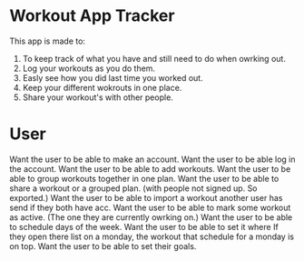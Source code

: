 # Workout App Tracker
This app is made to:
1. To keep track of what you have and still need to do when owrking out.
2. Log your workouts as you do them.
3. Easly see how you did last time you worked out.
4. Keep your different wokrouts in one place.
5. Share your workout's with other people.

# User
Want the user to be able to make an account.
Want the user to be able log in the account.
Want the user to be able to add workouts.
Want the user to be able to group workouts together in one plan.
Want the user to be able to share a workout or a grouped plan. (with people not signed up. So exported.)
Want the user to be able to import a workout another user has send if they both have acc. <vs2>
Want the user to be able to mark some workout as active. (The one they are currently owrking on.)
Want the user to be able to schedule days of the week.
Want the user to be able to set it where If they open there list on a monday, the workout that schedule for a monday is on top.
Want the user to be able to set their goals. <vs2>